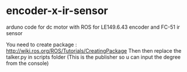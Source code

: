 # encoder-x-ir-sensor
arduno code for dc motor with ROS for LE149.6.43 encoder and FC-51 ir sensor

You need to create package : http://wiki.ros.org/ROS/Tutorials/CreatingPackage 
Then then replace the talker.py in scripts folder (This is the publisher so u can input the degree from the console)

